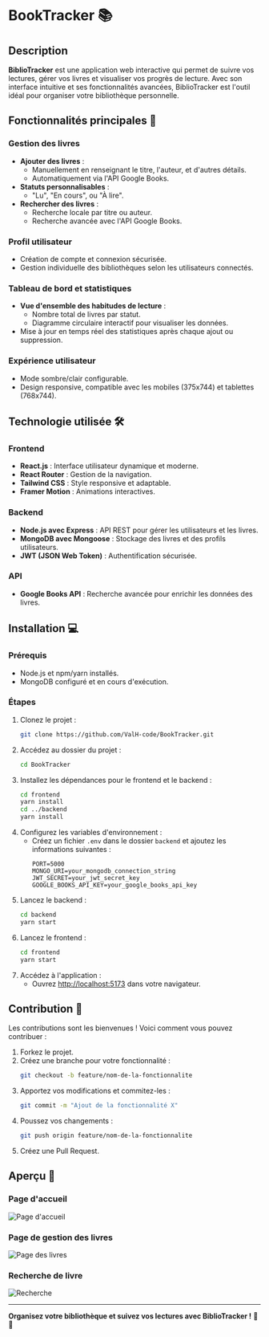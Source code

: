 # BookTracker 📚

## Description
**BiblioTracker** est une application web interactive qui permet de suivre vos lectures, gérer vos livres et visualiser vos progrès de lecture. Avec son interface intuitive et ses fonctionnalités avancées, BiblioTracker est l'outil idéal pour organiser votre bibliothèque personnelle.

## Fonctionnalités principales 🚀

### Gestion des livres
- **Ajouter des livres** :
  - Manuellement en renseignant le titre, l'auteur, et d'autres détails.
  - Automatiquement via l'API Google Books.
- **Statuts personnalisables** :
  - "Lu", "En cours", ou "À lire".
- **Rechercher des livres** :
  - Recherche locale par titre ou auteur.
  - Recherche avancée avec l'API Google Books.

### Profil utilisateur
- Création de compte et connexion sécurisée.
- Gestion individuelle des bibliothèques selon les utilisateurs connectés.

### Tableau de bord et statistiques
- **Vue d'ensemble des habitudes de lecture** :
  - Nombre total de livres par statut.
  - Diagramme circulaire interactif pour visualiser les données.
- Mise à jour en temps réel des statistiques après chaque ajout ou suppression.

### Expérience utilisateur
- Mode sombre/clair configurable.
- Design responsive, compatible avec les mobiles (375x744) et tablettes (768x744).

## Technologie utilisée 🛠️

### Frontend
- **React.js** : Interface utilisateur dynamique et moderne.
- **React Router** : Gestion de la navigation.
- **Tailwind CSS** : Style responsive et adaptable.
- **Framer Motion** : Animations interactives.

### Backend
- **Node.js avec Express** : API REST pour gérer les utilisateurs et les livres.
- **MongoDB avec Mongoose** : Stockage des livres et des profils utilisateurs.
- **JWT (JSON Web Token)** : Authentification sécurisée.

### API
- **Google Books API** : Recherche avancée pour enrichir les données des livres.

## Installation 💻

### Prérequis
- Node.js et npm/yarn installés.
- MongoDB configuré et en cours d'exécution.

### Étapes
1. Clonez le projet :
   ```bash
   git clone https://github.com/ValH-code/BookTracker.git
   ```
2. Accédez au dossier du projet :
   ```bash
   cd BookTracker
   ```
3. Installez les dépendances pour le frontend et le backend :
   ```bash
   cd frontend
   yarn install
   cd ../backend
   yarn install
   ```
4. Configurez les variables d'environnement :
   - Créez un fichier `.env` dans le dossier `backend` et ajoutez les informations suivantes :
     ```env
     PORT=5000
     MONGO_URI=your_mongodb_connection_string
     JWT_SECRET=your_jwt_secret_key
     GOOGLE_BOOKS_API_KEY=your_google_books_api_key
     ```
5. Lancez le backend :
   ```bash
   cd backend
   yarn start
   ```
6. Lancez le frontend :
   ```bash
   cd frontend
   yarn start
   ```
7. Accédez à l'application :
   - Ouvrez [http://localhost:5173](http://localhost:5173) dans votre navigateur.

## Contribution 🤝

Les contributions sont les bienvenues ! Voici comment vous pouvez contribuer :
1. Forkez le projet.
2. Créez une branche pour votre fonctionnalité :
   ```bash
   git checkout -b feature/nom-de-la-fonctionnalite
   ```
3. Apportez vos modifications et commitez-les :
   ```bash
   git commit -m "Ajout de la fonctionnalité X"
   ```
4. Poussez vos changements :
   ```bash
   git push origin feature/nom-de-la-fonctionnalite
   ```
5. Créez une Pull Request.

## Aperçu 🎥

### Page d'accueil
![Page d'accueil](https://github.com/user-attachments/assets/0ab2fda2-dbd6-4cab-b1ec-f35a72ae749a)


### Page de gestion des livres
![Page des livres](https://github.com/user-attachments/assets/f4d0118a-aed4-4a42-bc95-a84344069f9e)


### Recherche de livre
![Recherche](https://github.com/user-attachments/assets/2dadabdf-9227-4d72-91fe-f2dc8b7688ac)


---

**Organisez votre bibliothèque et suivez vos lectures avec BiblioTracker !** 📖✨



